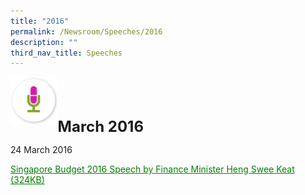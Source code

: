 ```yaml
---
title: "2016"
permalink: /Newsroom/Speeches/2016
description: ""
third_nav_title: Speeches
---
```



<img class="MicIcon" src="/images/icons/ico_speeches.png" align="left"><br><br><br>


<font size="+2"><b>March 2016</b></font><br>

24 March 2016

<a class="hyperlink" href="/files/pdf-speeches/2016/march/FY2016%20Budget%20Statement.pdf
">Singapore Budget 2016 Speech by Finance Minister Heng Swee Keat  (324KB)</a>


<style>
img.MicIcon {
  height: 15%;
  width: 15%;
}
	
a.hyperlink {
	color:green
	}
	
</style>